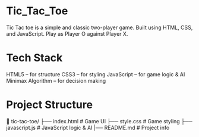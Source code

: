 # Tic_Tac_Toe
Tic Tac toe is a simple and classic two-player game.
Built using HTML, CSS, and JavaScript.
Play as Player O against Player X.
 
# Tech Stack
HTML5 – for structure
CSS3 – for styling
JavaScript – for game logic & AI
Minimax Algorithm – for decision making

# Project Structure
📁 tic-tac-toe/ ├── index.html # Game UI ├── style.css # Game styling ├── javascript.js # JavaScript logic & AI |── README.md # Project info


